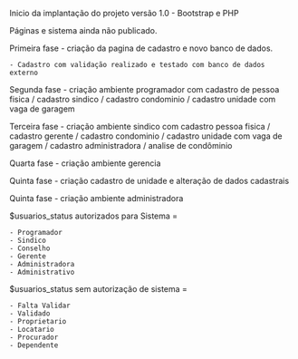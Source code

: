 Inicio da implantação do projeto versão 1.0 - Bootstrap e PHP 

Páginas e sistema ainda não publicado. 

Primeira fase - criação da pagina de cadastro e novo banco de dados.

	- Cadastro com validação realizado e testado com banco de dados externo 

Segunda fase - criação ambiente programador com cadastro de pessoa fisica / cadastro sindico / cadastro condominio / cadastro unidade com vaga de garagem 

Terceira fase - criação ambiente sindico com cadastro pessoa fisica / cadastro gerente / cadastro condominio / cadastro unidade com vaga de garagem / cadastro administradora / analise de condôminio 

Quarta fase - criação ambiente gerencia 

Quinta fase - criação cadastro de unidade e alteração de dados cadastrais 

Quinta fase - criação ambiente administradora   

$usuarios_status autorizados para Sistema = 

	- Programador
	- Sindico 
	- Conselho 
	- Gerente
	- Administradora
	- Administrativo 

$usuarios_status sem autorização de sistema = 

	- Falta Validar 
	- Validado
	- Proprietario
	- Locatario 
	- Procurador 
	- Dependente
